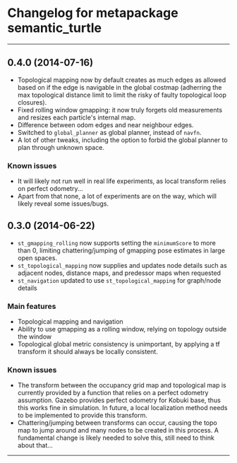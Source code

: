 Changelog for metapackage semantic_turtle
=========================================

-----------------------------------------

0.4.0 (2014-07-16)
------------------
* Topological mapping now by default creates as much edges as allowed based on if the edge is navigable in the global costmap (adherring the max topological distance limit to limit the risky of faulty topological loop closures).
* Fixed rolling window gmapping: it now truly forgets old measurements and resizes each particle's internal map.
* Difference between odom edges and near neighbour edges.
* Switched to `global_planner` as global planner, instead of `navfn`.
* A lot of other tweaks, including the option to forbid the global planner to plan through unknown space.

### Known issues ###
* It will likely not run well in real life experiments, as local transform relies on perfect odometry...
* Apart from that none, a lot of experiments are on the way, which will likely reveal some issues/bugs.

0.3.0 (2014-06-22)
------------------
* `st_gmapping_rolling` now supports setting the `minimumScore` to more than 0, limiting chattering/jumping of gmapping pose estimates in large open spaces.
* `st_topological_mapping` now supplies and updates node details such as adjacent nodes, distance maps, and predessor maps when requested
* `st_navigation` updated to use `st_topological_mapping` for graph/node details

### Main features ###
* Topological mapping and navigation
* Ability to use gmapping as a rolling window, relying on topology outside the window
* Topological global metric consistency is unimportant, by applying a tf transform it should always be  locally consistent.

### Known issues ###
* The transform between the occupancy grid map and topological map is currently provided by a function that relies on a perfect odometry assumption. Gazebo provides perfect odometry for Kobuki base, thus this works fine in simulation. In future, a local localization method needs to be implemented to provide this transform.
* Chattering/jumping between transforms can occur, causing the topo map to jump around and many nodes to be created in this process. A fundamental change is likely needed to solve this, still need to think about that...

-----------------------------------------